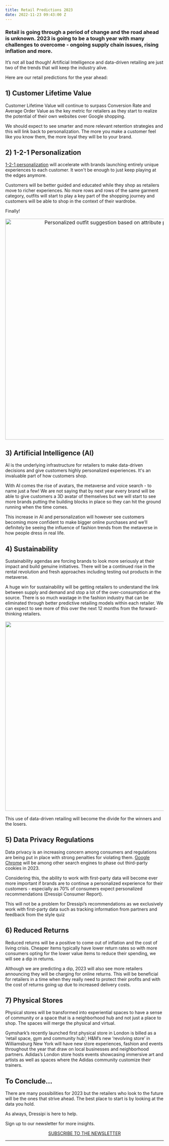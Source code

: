 ```yaml
---
title: Retail Predictions 2023
date: 2022-11-23 09:43:00 Z
---
```


### Retail is going through a period of change and the road ahead is unknown. 2023 is going to be a tough year with many challenges to overcome - ongoing supply chain issues, rising inflation and more. 

It’s not all bad though! Artificial Intelligence and data-driven retailing are just two of the trends that will keep the industry alive. 

Here are our retail predictions for the year ahead: 

## 1) Customer Lifetime Value

Customer Lifetime Value will continue to surpass Conversion Rate and Average Order Value as the key metric for retailers as they start to realize the potential of their own websites over Google shopping.

We should expect to see smarter and more relevant retention strategies and this will link back to personalization. The more you make a customer feel like you know them, the more loyal they will be to your brand.

## 2) 1-2-1 Personalization

[1-2-1 personalization](https://dressipi.com/downloads/success-story-country-road-group/) will accelerate with brands launching entirely unique experiences to each customer. It won't be enough to just keep playing at the edges anymore.

Customers will be better guided and educated while they shop as retailers move to richer experiences. No more rows and rows of the same garment category, outfits will start to play a key part of the shopping journey and customers will be able to shop in the context of their wardrobe.

Finally!

<p style="text-align: center; font-size:12pt;"><img style="margin-left: 0px; width: 700px;" alt="Personalized outfit suggestion based on attribute preferences" src="/uploads/data_important_asset_blog-outfit.jpg"/></p>

## 3) Artificial Intelligence (AI)

AI is the underlying infrastructure for retailers to make data-driven decisions and give customers highly personalized experiences. It's an invaluable part of how customers shop.

With AI comes the rise of avatars, the metaverse and voice search - to name just a few! We are not saying that by next year every brand will be able to give customers a 3D avatar of themselves but we will start to see more brands putting the building blocks in place so they can hit the ground running when the time comes.

This increase in AI and personalization will however see customers becoming more confident to make bigger online purchases and we’ll definitely be seeing the influence of fashion trends from the metaverse in how people dress in real life.

## 4) Sustainability

Sustainability agendas are forcing brands to look more seriously at their impact and build genuine initiatives. There will be a continued rise in the rental revolution and fresh approaches including testing out products in the metaverse.

A huge win for sustainability will be getting retailers to understand the link between supply and demand and stop a lot of the over-consumption at the source. There is so much wastage in the fashion industry that can be eliminated through better predictive retailing models within each retailer. We can expect to see more of this over the next 12 months from the forward-thinking retailers.

<p style="text-align: center; font-size:12pt;"><img style="margin-left: 0px; width: 600px;" alt="" src=""/></p>

This use of data-driven retailing will become the divide for the winners and the losers.

## 5) Data Privacy Regulations 

Data privacy is an increasing concern among consumers and regulations are being put in place with strong penalties for violating them. [Google Chrome](https://blog.google/products/chrome/updated-timeline-privacy-sandbox-milestones/) will be among other search engines to  phase out third-party cookies in 2023.

Considering this, the ability to work with first-party data will become ever more important if brands are to continue a personalized experience for their customers - especially as 70% of consumers expect personalized recommendations (Dressipi Consumer Report).

This will not be a problem for Dressipi’s recommendations as we exclusively work with first-party data such as tracking information from partners and feedback from the style quiz 

## 6) Reduced Returns 

Reduced returns will be a positive to come out of inflation and the cost of living crisis. Cheaper items typically have lower return rates so with more consumers opting for the lower value items to reduce their spending, we will see a dip in returns. 

Although we are predicting a dip, 2023 will also see more retailers announcing they will be charging for online returns. This will be beneficial for retailers in a time when they really need to protect their profits and with the cost of returns going up due to increased delivery costs. 

## 7) Physical Stores

Physical stores will be transformed into experiential spaces to have a sense of community or a space that is a neighborhood hub and not just a place to shop. The spaces will merge the physical and virtual.

Gymshark’s recently launched first physical store in London is billed as a ‘retail space, gym and community hub’; H&M’s new ‘revolving store’ in Williamsburg New York will have new store experiences, fashion and events throughout the year that draw on local businesses and neighborhood partners. Adidas’s London store hosts events showcasing immersive art and artists as well as spaces where the Adidas community customize their trainers.

## To Conclude…

There are many possibilities for 2023 but the retailers who look to the future will be the ones that strive ahead. The best place to start is by looking at the data you hold. 

As always, Dressipi is here to help. 

Sign up to our newsletter for more insights.

<p style="text-align:center"><a href="/subscribe/" class="button button-primary">SUBSCRIBE TO THE NEWSLETTER</a></p>
<hr>